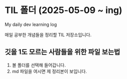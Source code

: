 # TIL 폴더 (2025-05-09 ~ ing)
My daily dev learning log

매일 공부한 개념들을 정리할 TIL 저장소입니다.

## 깃을 1도 모르는 사람들을 위한 파일 보는법
1. 볼 폴더를 선택해 들어갑니다.
2. md 파일을 여시면 제 정리본이 보입니다.
